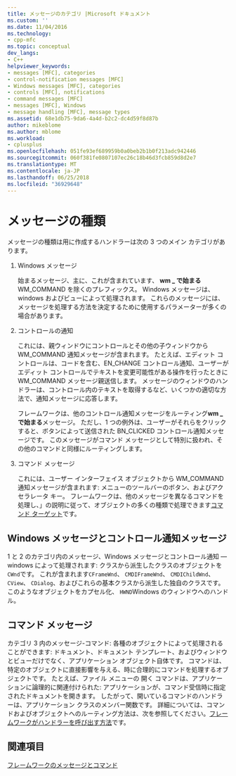 ```yaml
---
title: メッセージのカテゴリ |Microsoft ドキュメント
ms.custom: ''
ms.date: 11/04/2016
ms.technology:
- cpp-mfc
ms.topic: conceptual
dev_langs:
- C++
helpviewer_keywords:
- messages [MFC], categories
- control-notification messages [MFC]
- Windows messages [MFC], categories
- controls [MFC], notifications
- command messages [MFC]
- messages [MFC], Windows
- message handling [MFC], message types
ms.assetid: 68e1db75-9da6-4a4d-b2c2-dc4d59f8d87b
author: mikeblome
ms.author: mblome
ms.workload:
- cplusplus
ms.openlocfilehash: 051fe93ef689959b0a0beb2b1b0f213adc942446
ms.sourcegitcommit: 060f381fe0807107ec26c18b46d3fcb859d8d2e7
ms.translationtype: MT
ms.contentlocale: ja-JP
ms.lasthandoff: 06/25/2018
ms.locfileid: "36929648"
---
```

# <a name="message-categories"></a>メッセージの種類
メッセージの種類は用に作成するハンドラーは次の 3 つのメイン カテゴリがあります。  
  
1.  Windows メッセージ  
  
     始まるメッセージ、主に、これが含まれています、 **wm _ で始まる**WM_COMMAND を除くのプレフィックス。 Windows メッセージは、windows およびビューによって処理されます。 これらのメッセージには、メッセージを処理する方法を決定するために使用するパラメーターが多くの場合があります。  
  
2.  コントロールの通知  
  
     これには、親ウィンドウにコントロールとその他の子ウィンドウから WM_COMMAND 通知メッセージが含まれます。 たとえば、エディット コントロールは、コードを含む、EN_CHANGE コントロール通知、ユーザーがエディット コントロールでテキストを変更可能性がある操作を行ったときに WM_COMMAND メッセージ親送信します。 メッセージのウィンドウのハンドラーは、コントロール内のテキストを取得するなど、いくつかの適切な方法で、通知メッセージに応答します。  
  
     フレームワークは、他のコントロール通知メッセージをルーティング**wm _ で始まる**メッセージ。 ただし、1 つの例外は、ユーザーがそれらをクリックすると、ボタンによって送信された BN_CLICKED コントロール通知メッセージです。 このメッセージがコマンド メッセージとして特別に扱われ、その他のコマンドと同様にルーティングします。  
  
3.  コマンド メッセージ  
  
     これには、ユーザー インターフェイス オブジェクトから WM_COMMAND 通知メッセージが含まれます: メニューのツールバーのボタン、およびアクセラレータ キー。 フレームワークは、他のメッセージを異なるコマンドを処理し、」の説明に従って、オブジェクトの多くの種類で処理できます[コマンド ターゲット](../mfc/command-targets.md)です。  
  
##  <a name="_core_windows_messages_and_control.2d.notification_messages"></a> Windows メッセージとコントロール通知メッセージ  
 1 と 2 のカテゴリ内のメッセージ、Windows メッセージとコントロール通知 — windows によって処理されます: クラスから派生したクラスのオブジェクトを`CWnd`です。 これが含まれます`CFrameWnd`、 `CMDIFrameWnd`、 `CMDIChildWnd`、 `CView`、 `CDialog`、およびこれらの基本クラスから派生した独自のクラスです。 このようなオブジェクトをカプセル化、 `HWND`Windows のウィンドウへのハンドル。  
  
##  <a name="_core_command_messages"></a> コマンド メッセージ  
 カテゴリ 3 内のメッセージ-コマンド: 各種のオブジェクトによって処理されることができます: ドキュメント、ドキュメント テンプレート、およびウィンドウとビューだけでなく、アプリケーション オブジェクト自体です。 コマンドは、特定のオブジェクトに直接影響を与える、時に合理的にコマンドを処理するオブジェクトです。 たとえば、ファイル メニューの 開く コマンドは、アプリケーションに論理的に関連付けられた: アプリケーションが、コマンド受信時に指定されたドキュメントを開きます。 したがって、開いているコマンドのハンドラーは、アプリケーション クラスのメンバー関数です。 詳細については、コマンドおよびオブジェクトへのルーティング方法は、次を参照してください。[フレームワークがハンドラーを呼び出す方法](../mfc/how-the-framework-calls-a-handler.md)です。  
  
## <a name="see-also"></a>関連項目  
 [フレームワークのメッセージとコマンド](../mfc/messages-and-commands-in-the-framework.md)

